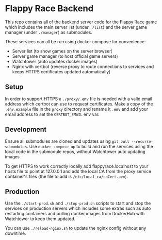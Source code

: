 # Flappy Race Backend
This repo contains all of the backend server code for the Flappy Race game which includes
the main server list (under `./list`) and the server game manager (under `./manager`) as submodules.

These services can all be run using docker compose for convenience:
- Server list (to show games on the server browser)
- Server game manager (to host official game servers)
- Watchtower (auto updates docker images)
- Nginx with certbot (reverse proxy to route connections to services and keeps HTTPS certificates updated automatically)

## Setup
In order to support HTTPS a `./proxy/.env` file is needed with a valid email address which certbot can use to request certificates.
Make a copy of the `.env.example` file in the `proxy` directory and rename it `.env` and add your email address to set the `CERTBOT_EMAIL` env var.

## Development
Ensure all submodules are cloned and updates using `git pull --recurse-submodules`.
Use `docker compose up` to build and run the services using the local code in the submodule repos,
without Watchtower auto updating images.

To get HTTPS to work correctly locally add flappyrace.localhost to your hosts file to point at 127.0.0.1 and add the local CA
from the proxy service container's files (the file to add is `/etc/local_ca/caCert.pem`).

## Production
Use the `./start-prod.sh` and `./stop-prod.sh` scripts to start and stop the services on production servers
which includes some extras such as auto restarting containers and pulling docker images from DockerHub with Watchtower to keep them updated.

You can use `./reload-nginx.sh` to update the nginx config without any downtime.